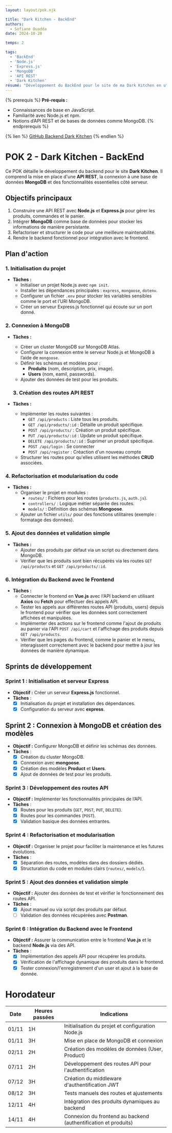 ```yaml
---
layout: layout/pok.njk

title: "Dark Kitchen - BackEnd"
authors:
  - Sofiane Ouadda
date: 2024-10-20

temps: 2

tags:
  - 'BackEnd'
  - 'Node.js'
  - 'Express.js'
  - 'MongoDB'
  - 'API REST'
  - 'Dark Kitchen'
résumé: "Développement du BackEnd pour le site de ma Dark Kitchen en utilisant Node.js, Express.js, MongoDB et des API REST pour gérer les produits, le panier et les commandes."
---
```


{% prerequis %}
**Pré-requis :**
- Connaissances de base en JavaScript.
- Familiarité avec Node.js et npm.
- Notions d’API REST et de bases de données comme MongoDB.
{% endprerequis %}

{% lien %}
[GitHub Backend Dark Kitchen](https://github.com/SofianeOuadda/dark-kitchen-backend)
{% endlien %}

# POK 2 - Dark Kitchen - BackEnd

Ce POK détaille le développement du backend pour le site **Dark Kitchen**. Il comprend la mise en place d'une **API REST**, la connexion à une base de données **MongoDB** et des fonctionnalités essentielles côté serveur.

## Objectifs principaux

1. Construire une API REST avec **Node.js** et **Express.js** pour gérer les produits, commandes et le panier.
2. Intégrer **MongoDB** comme base de données pour stocker les informations de manière persistante.
3. Refactoriser et structurer le code pour une meilleure maintenabilité.
4. Rendre le backend fonctionnel pour intégration avec le frontend.

## Plan d'action

### 1. Initialisation du projet
- **Tâches :**
  - Initialiser un projet Node.js avec `npm init`.
  - Installer les dépendances principales : `express`, `mongoose`, `dotenv`.
  - Configurer un fichier `.env` pour stocker les variables sensibles comme le port et l’URI MongoDB.
  - Créer un serveur Express.js fonctionnel qui écoute sur un port donné.

### 2. Connexion à MongoDB
- **Tâches :**
  - Créer un cluster MongoDB sur MongoDB Atlas.
  - Configurer la connexion entre le serveur Node.js et MongoDB à l’aide de `mongoose`.
  - Définir les schémas et modèles pour :
    - **Produits** (nom, description, prix, image).
    - **Users** (nom, eamil, passwords).
  - Ajouter des données de test pour les produits.

  ### 3. Création des routes API REST
- **Tâches :**
  - Implémenter les routes suivantes :
    - `GET /api/products` : Liste tous les produits.
    - `GET /api/products/:id` : Détaille un produit spécifique.
    - `POST /api/products/` : Création un produit spécifique.
    - `PUT /api/products/:id` : Update un produit spécifique.
    - `DELETE /api/products/:id` : Suprimer un produit spécifique.
    - `POST /api/login` : Se connecter
    - `POST /api/register` : Créaction d'un nouveau compte
  - Structurer les routes pour qu'elles utilisent les méthodes **CRUD** associées.

### 4. Refactorisation et modularisation du code
- **Tâches :**
  - Organiser le projet en modules :
    - `routes/` : Fichiers pour les routes (`products.js`, `auth.js`).
    - `controllers/` : Logique métier séparée des routes.
    - `models/` : Définition des schémas **Mongoose**.
  - Ajouter un fichier `utils/` pour des fonctions utilitaires (exemple : formatage des données).

### 5. Ajout des données et validation simple
- **Tâches :**
  - Ajouter des produits par défaut via un script ou directement dans MongoDB.
  - Vérifier que les produits sont bien récupérés via les routes `GET /api/products` et `GET /api/products/:id`.

### 6. Intégration du Backend avec le Frontend
- **Tâches :**
  - Connecter le frontend en **Vue.js** avec l'API backend en utilisant **Axios** ou **Fetch** pour effectuer des appels API.
  - Tester les appels aux différentes routes API (produits, users) depuis le frontend pour vérifier que les données sont correctement affichées et manipulées.
  - Implémenter des actions sur le frontend comme l'ajout de produits au panier via l'API `POST /api/cart` et l'affichage des produits depuis `GET /api/products`.
  - Vérifier que les pages du frontend, comme le panier et le menu, interagissent correctement avec le backend pour mettre à jour les données de manière dynamique.

## Sprints de développement

### Sprint 1 : Initialisation et serveur Express
- **Objectif :** Créer un serveur **Express.js** fonctionnel.
- **Tâches** :
  - [x] Initialisation du projet et installation des dépendances.
  - [x] Configuration du serveur avec **express**.

## Sprint 2 : Connexion à MongoDB et création des modèles
- **Objectif :** Configurer MongoDB et définir les schémas des données.
- **Tâches** :
  - [x] Création du cluster MongoDB.
  - [x] Connexion avec **mongoose**.
  - [x] Création des modèles **Product** et **Users**.
  - [x] Ajout de données de test pour les produits.

### Sprint 3 : Développement des routes API
- **Objectif :** Implémenter les fonctionnalités principales de l’API.
- **Tâches** :
  - [x] Routes pour les produits (`GET`, `POST`, `PUT`, `DELETE`).
  - [x] Routes pour les commandes (`POST`).
  - [x] Validation basique des données entrantes.

### Sprint 4 : Refactorisation et modularisation
- **Objectif :** Organiser le projet pour faciliter la maintenance et les futures évolutions.
- **Tâches** :
  - [x] Séparation des routes, modèles dans des dossiers dédiés.
  - [x] Structuration du code en modules clairs (`routes/`, `models/`).

### Sprint 5 : Ajout des données et validation simple
- **Objectif :** Ajouter des données de test et vérifier le fonctionnement des routes API.
- **Tâches** :
  - [x] Ajout manuel ou via script des produits par défaut.
  - [ ] Validation des données récupérées avec **Postman**.

### Sprint 6 : Intégration du Backend avec le Frontend
- **Objectif :** Assurer la communication entre le frontend **Vue.js** et le backend **Node.js** via des API.
- **Tâches** :
  - [x] Implémentation des appels API pour récupérer les produits.
  - [x] Vérification de l'affichage dynamique des produits dans le frontend.
  - [x] Tester connexion/l'enregistrement d'un user et ajout à la base de donnée.

# Horodateur

| Date   | Heures passées | Indications                                         |
|--------|----------------|-----------------------------------------------------|
| 01/11  | 1H             | Initialisation du projet et configuration Node.js   |
| 01/11  | 3H             | Mise en place de MongoDB et connexion               |
| 02/11  | 2H             | Création des modèles de données (User, Product)     |
| 07/11  | 2H             | Développement des routes API pour l'authentification |
| 07/12  | 3H             | Création du middleware d'authentification JWT       |
| 08/12  | 3H             | Tests manuels des routes et ajustements |
| 12/11  | 4H             | Intégration des produits dynamiques au backend      |
| 14/11  | 4H             | Connexion du frontend au backend (authentification et produits) |